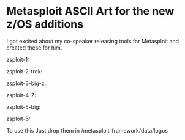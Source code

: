 # Metasploit ASCII Art for the new z/OS additions

I got excited about my co-speaker releasing tools for Metasploit and created these for him.

zsploit-1:

zsploit-2-trek:

zsploit-3-big-z:

zsploit-4-Z:

zsploit-5-big:

zsploit-6:

To use this Just drop them in <wherever you put it>/metasploit-framework/data/logos

